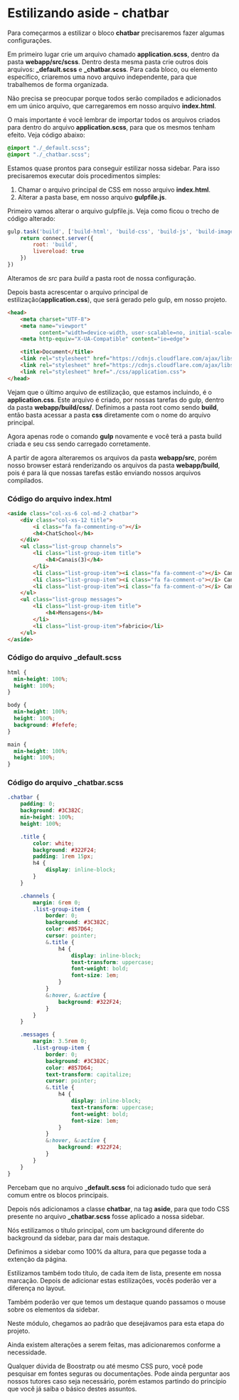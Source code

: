 # Estilizando aside - chatbar

Para começarmos a estilizar o bloco **chatbar** precisaremos fazer algumas configurações.

Em primeiro lugar crie um arquivo chamado **application.scss**, dentro da pasta **webapp/src/scss**. Dentro desta mesma pasta crie outros dois arquivos: **\_default.scss** e **\_chatbar.scss**. Para cada bloco, ou elemento específico, criaremos uma novo arquivo independente, para que trabalhemos de forma organizada.

Não precisa se preocupar porque todos serão compilados e adicionados em um único arquivo, que carregaremos em nosso arquivo **index.html**.

O mais importante é você lembrar de importar todos os arquivos criados para dentro do arquivo **application.scss**, para que os mesmos tenham efeito. Veja código abaixo:

```css
@import "./_default.scss";
@import "./_chatbar.scss";
```

Estamos quase prontos para conseguir estilizar nossa sidebar. Para isso precisaremos executar dois procedimentos simples:

1. Chamar o arquivo principal de CSS em nosso arquivo **index.html**.
2. Alterar a pasta base, em nosso arquivo **gulpfile.js**.

Primeiro vamos alterar o arquivo gulpfile.js. Veja como ficou o trecho de código alterado:

```js
gulp.task('build', ['build-html', 'build-css', 'build-js', 'build-images', 'build-fonts'], () => {
    return connect.server({
        root: 'build',
        livereload: true
    })
})
```

Alteramos de *src* para *build* a pasta root de nossa configuração.

Depois basta acrescentar o arquivo principal de estilização(**application.css**), que será gerado pelo gulp, em nosso projeto.

```html
<head>
    <meta charset="UTF-8">
    <meta name="viewport"
          content="width=device-width, user-scalable=no, initial-scale=1.0, maximum-scale=1.0, minimum-scale=1.0">
    <meta http-equiv="X-UA-Compatible" content="ie=edge">

    <title>Document</title>
    <link rel="stylesheet" href="https://cdnjs.cloudflare.com/ajax/libs/twitter-bootstrap/3.3.7/css/bootstrap.min.css">
    <link rel="stylesheet" href="https://cdnjs.cloudflare.com/ajax/libs/font-awesome/4.7.0/css/font-awesome.css">
    <link rel="stylesheet" href="./css/application.css">
</head>
```

Vejam que o último arquivo de estilização, que estamos incluindo, é o **application.css**. Este arquivo é criado, por nossas tarefas do gulp, dentro da pasta **webapp/build/css/**. Definimos a pasta root como sendo **build**, então basta acessar a pasta **css** diretamente com o nome do arquivo principal.

Agora apenas rode o comando **gulp** novamente e você terá a pasta build criada e seu css sendo carregado corretamente.

A partir de agora alteraremos os arquivos da pasta **webapp/src**, porém nosso browser estará renderizando os arquivos da pasta **webapp/build**, pois é para lá que nossas tarefas estão enviando nossos arquivos compilados.

### Código do arquivo index.html

```html
<aside class="col-xs-6 col-md-2 chatbar">
    <div class="col-xs-12 title">
        <i class="fa fa-commenting-o"></i>
        <h4>ChatSchool</h4>
    </div>
    <ul class="list-group channels">
        <li class="list-group-item title">
            <h4>Canais(3)</h4>
        </li>
        <li class="list-group-item"><i class="fa fa-comment-o"></i> Canal 1</li>
        <li class="list-group-item"><i class="fa fa-comment-o"></i> Canal 2</li>
        <li class="list-group-item"><i class="fa fa-comment-o"></i> Canal 3</li>
    </ul>
    <ul class="list-group messages">
        <li class="list-group-item title">
            <h4>Mensagens</h4>
        </li>
        <li class="list-group-item">fabricio</li>
    </ul>
</aside>
```

### Código do arquivo _default.scss

```css
html {
  min-height: 100%;
  height: 100%;
}

body {
  min-height: 100%;
  height: 100%;
  background: #fefefe;
}

main {
  min-height: 100%;
  height: 100%;
}
```

### Código do arquivo _chatbar.scss

```css
.chatbar {
	padding: 0;
	background: #3C382C;
	min-height: 100%;
	height: 100%;

	.title {
		color: white;
		background: #322F24;
		padding: 1rem 15px;
		h4 {
			display: inline-block;
		}
	}

	.channels {
		margin: 6rem 0;
		.list-group-item {
			border: 0;
			background: #3C382C;
			color: #857D64;
			cursor: pointer;
			&.title {
				h4 {
					display: inline-block;
					text-transform: uppercase;
					font-weight: bold;
					font-size: 1em;
				}
			}
			&:hover, &:active {
				background: #322F24;
			}
		}
	}

	.messages {
		margin: 3.5rem 0;
		.list-group-item {
			border: 0;
			background: #3C382C;
			color: #857D64;
			text-transform: capitalize;
			cursor: pointer;
			&.title {
				h4 {
					display: inline-block;
					text-transform: uppercase;
					font-weight: bold;
					font-size: 1em;
				}
			}
			&:hover, &:active {
				background: #322F24;
			}
		}
	}
}
```

Percebam que no arquivo **_default.scss** foi adicionado tudo que será comum entre os blocos principais.

Depois nós adicionamos a classe **chatbar**, na tag **aside**, para que todo CSS presente no arquivo **_chatbar.scss** fosse aplicado a nossa sidebar. 

Nós estilizamos o título principal, com um background diferente do background da sidebar, para dar mais destaque.

Definimos a sidebar como 100% da altura, para que pegasse toda a extenção da página.

Estilizamos também todo título, de cada item de lista, presente em nossa marcação. Depois de adicionar estas estilizações, vocês poderão ver a diferença no layout.

Também poderão ver que temos um destaque quando passamos o mouse sobre os elementos da sidebar.

Neste módulo, chegamos ao padrão que desejávamos para esta etapa do projeto.

Ainda existem alterações a serem feitas, mas adicionaremos conforme a necessidade.

Qualquer dúvida de Boostratp ou até mesmo CSS puro, você pode pesquisar em fontes seguras ou documentações. Pode ainda perguntar aos nossos tutores caso seja necessário, porém estamos partindo do princípio que você já saiba o básico destes assuntos.